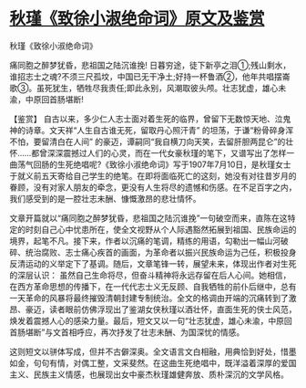 # [秋瑾《致徐小淑绝命词》原文及鉴赏](https://www.vrrw.net/wx/10308.html)

秋瑾《致徐小淑绝命词》

痛同胞之醉梦犹昏，悲祖国之陆沉谁挽! 日暮穷途，徒下新亭之泪①;残山剩水，谁招志士之魂?不须三尺孤坟，中国已无干净土;好持一杯鲁酒②，他年共唱摆崙歌③。虽死犹生，牺牲尽我责任;即此永别，风潮取彼头颅。壮志犹虚，雄心未渝，中原回首肠堪断!



【鉴赏】 自古以来，多少仁人志士面对着生死的临界，曾留下无数惊天地、泣鬼神的诗章。文天祥“人生自古谁无死，留取丹心照汗青” 的坦荡，于谦“粉骨碎身浑不怕，要留清白在人间” 的豪迈，谭嗣同“我自横刀向天笑，去留肝胆两昆仑”的壮怀……都曾深深震撼过人们的心灵，而在一代女豪秋瑾的笔下，又谱写出了怎样一曲荡气回肠的生死绝唱呢?《致徐小淑绝命词》写于1907年7月10日，是秋瑾女士于就义前五天寄给自己学生的绝笔。在即将面临死亡的这刻，她没有对往昔岁月的眷顾，没有对家人朋友的牵念，更没有人生将尽的遗憾和伤感。在不足百字之内，我们感受到的是一腔壮志未酬、慷慨激昂的悲壮情怀。

文章开篇就以“痛同胞之醉梦犹昏，悲祖国之陆沉谁挽”一句破空而来，直陈在这特定的时刻自己心中忧患所在，使全文视野从个人际遇豁然拓展到祖国、民族命运的境界，起笔不凡。接下来，作者以沉痛的笔调，精练的用语，勾勒出一幅山河破碎、统治腐败、志士痛心疾首的画面，为革命者以振兴民族命运为己任，积极投身反清运动的义举定下了基调。随后，文章笔锋一转，展望未来，体现出作者对生死的深层认识： 虽然自己生命将尽，但奋斗精神将永远存留在后人心间。她相信，在西方革命思想的传播下，在一代代志士义无反顾、自我牺牲的前仆后继中，总有一天革命的风暴将最终摧毁清朝封建专制统治。全文的格调由开端的沉痛转到了激昂、豪迈，读者眼前仿佛浮现出了鉴湖女侠秋瑾以酒壮怀，直面生死的侠士风范，焕发着震撼人心的感染力量。最后，短文又以一句“壮志犹虚，雄心未渝，中原回首肠堪断”与文首相呼应，再次抒发了壮志未酬、为国深忧的情感。

这则短文以骈体写成，但并不古僻深奥。全文语言文白相融，用典恰到好处，惜墨如金，句句有情，对偶工整，文采斐然。在这曲生死绝唱中，既洋溢着深厚的爱国主义、民族主义情感，也展现出女中豪杰秋瑾雄健奔放、质朴深沉的文学风格。

